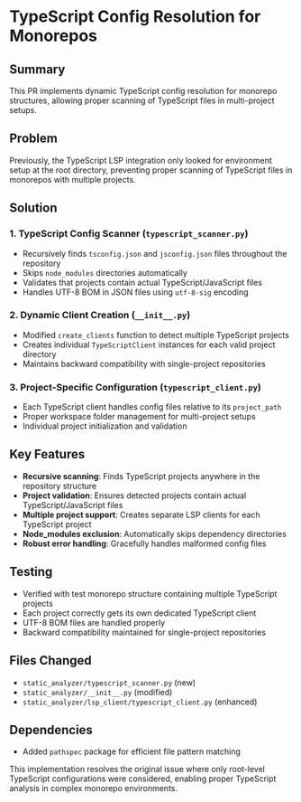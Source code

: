 # TypeScript Config Resolution for Monorepos

## Summary
This PR implements dynamic TypeScript config resolution for monorepo structures, allowing proper scanning of TypeScript files in multi-project setups.

## Problem
Previously, the TypeScript LSP integration only looked for environment setup at the root directory, preventing proper scanning of TypeScript files in monorepos with multiple projects.

## Solution

### 1. TypeScript Config Scanner (`typescript_scanner.py`)
- Recursively finds `tsconfig.json` and `jsconfig.json` files throughout the repository
- Skips `node_modules` directories automatically
- Validates that projects contain actual TypeScript/JavaScript files
- Handles UTF-8 BOM in JSON files using `utf-8-sig` encoding

### 2. Dynamic Client Creation (`__init__.py`)
- Modified `create_clients` function to detect multiple TypeScript projects
- Creates individual `TypeScriptClient` instances for each valid project directory
- Maintains backward compatibility with single-project repositories

### 3. Project-Specific Configuration (`typescript_client.py`)
- Each TypeScript client handles config files relative to its `project_path`
- Proper workspace folder management for multi-project setups
- Individual project initialization and validation

## Key Features
- **Recursive scanning**: Finds TypeScript projects anywhere in the repository structure
- **Project validation**: Ensures detected projects contain actual TypeScript/JavaScript files
- **Multiple project support**: Creates separate LSP clients for each TypeScript project
- **Node_modules exclusion**: Automatically skips dependency directories
- **Robust error handling**: Gracefully handles malformed config files

## Testing
- Verified with test monorepo structure containing multiple TypeScript projects
- Each project correctly gets its own dedicated TypeScript client
- UTF-8 BOM files are handled properly
- Backward compatibility maintained for single-project repositories

## Files Changed
- `static_analyzer/typescript_scanner.py` (new)
- `static_analyzer/__init__.py` (modified)
- `static_analyzer/lsp_client/typescript_client.py` (enhanced)

## Dependencies
- Added `pathspec` package for efficient file pattern matching

This implementation resolves the original issue where only root-level TypeScript configurations were considered, enabling proper TypeScript analysis in complex monorepo environments.